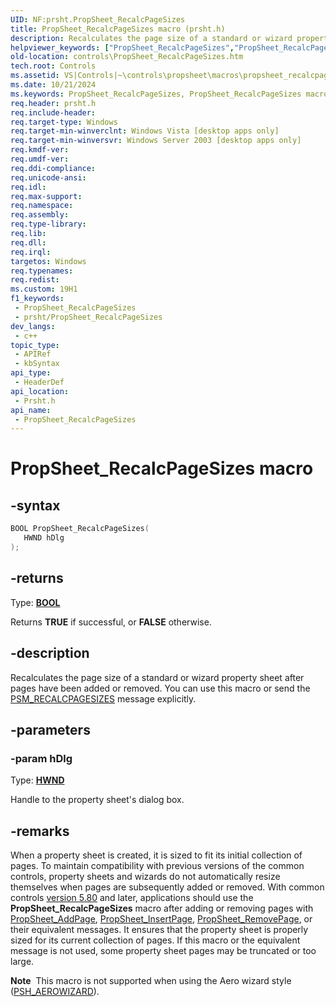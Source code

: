 ```yaml
---
UID: NF:prsht.PropSheet_RecalcPageSizes
title: PropSheet_RecalcPageSizes macro (prsht.h)
description: Recalculates the page size of a standard or wizard property sheet after pages have been added or removed. You can use this macro or send the PSM_RECALCPAGESIZES message explicitly.
helpviewer_keywords: ["PropSheet_RecalcPageSizes","PropSheet_RecalcPageSizes macro [Windows Controls]","_win32_PropSheet_RecalcPageSizes","_win32_PropSheet_RecalcPageSizes_cpp","controls.PropSheet_RecalcPageSizes","controls._win32_PropSheet_RecalcPageSizes","prsht/PropSheet_RecalcPageSizes"]
old-location: controls\PropSheet_RecalcPageSizes.htm
tech.root: Controls
ms.assetid: VS|Controls|~\controls\propsheet\macros\propsheet_recalcpagesizes.htm
ms.date: 10/21/2024
ms.keywords: PropSheet_RecalcPageSizes, PropSheet_RecalcPageSizes macro [Windows Controls], _win32_PropSheet_RecalcPageSizes, _win32_PropSheet_RecalcPageSizes_cpp, controls.PropSheet_RecalcPageSizes, controls._win32_PropSheet_RecalcPageSizes, prsht/PropSheet_RecalcPageSizes
req.header: prsht.h
req.include-header: 
req.target-type: Windows
req.target-min-winverclnt: Windows Vista [desktop apps only]
req.target-min-winversvr: Windows Server 2003 [desktop apps only]
req.kmdf-ver: 
req.umdf-ver: 
req.ddi-compliance: 
req.unicode-ansi: 
req.idl: 
req.max-support: 
req.namespace: 
req.assembly: 
req.type-library: 
req.lib: 
req.dll: 
req.irql: 
targetos: Windows
req.typenames: 
req.redist: 
ms.custom: 19H1
f1_keywords:
 - PropSheet_RecalcPageSizes
 - prsht/PropSheet_RecalcPageSizes
dev_langs:
 - c++
topic_type:
 - APIRef
 - kbSyntax
api_type:
 - HeaderDef
api_location:
 - Prsht.h
api_name:
 - PropSheet_RecalcPageSizes
---
```


# PropSheet_RecalcPageSizes macro

## -syntax

```cpp
BOOL PropSheet_RecalcPageSizes(
   HWND hDlg
);
```

## -returns

Type: **[BOOL](/windows/desktop/winprog/windows-data-types)**

Returns <b>TRUE</b> if successful, or <b>FALSE</b> otherwise.


## -description

Recalculates the page size of a standard or wizard property sheet after pages have been added or removed. You can use this macro or send the <a href="/windows/desktop/Controls/psm-recalcpagesizes">PSM_RECALCPAGESIZES</a> message explicitly.

## -parameters

### -param hDlg

Type: <b><a href="/windows/desktop/WinProg/windows-data-types">HWND</a></b>

Handle to the property sheet's dialog box.

## -remarks

When a property sheet is created, it is sized to fit its initial collection of pages. To maintain compatibility with previous versions of the common controls, property sheets and wizards do not automatically resize themselves when pages are subsequently added or removed. With common controls <a href="/windows/desktop/Controls/common-control-versions">version 5.80</a> and later, applications should use the <b>PropSheet_RecalcPageSizes</b> macro after adding or removing pages with <a href="/windows/desktop/api/prsht/nf-prsht-propsheet_addpage">PropSheet_AddPage</a>, <a href="/windows/desktop/api/prsht/nf-prsht-propsheet_insertpage">PropSheet_InsertPage</a>, <a href="/windows/desktop/api/prsht/nf-prsht-propsheet_removepage">PropSheet_RemovePage</a>, or their equivalent messages. It ensures that the property sheet is properly sized for its current collection of pages. If this macro or the equivalent message is not used, some property sheet pages may be truncated or too large.

<div class="alert"><b>Note</b>  This macro is not supported when using the Aero wizard style (<a href="/windows/desktop/api/prsht/ns-prsht-propsheetheadera_v2">PSH_AEROWIZARD</a>).</div>
<div> </div>
